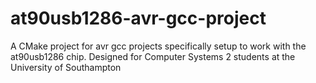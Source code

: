# at90usb1286-avr-gcc-project
A CMake project for avr gcc projects specifically setup to work with the at90usb1286 chip.
Designed for Computer Systems 2 students at the University of Southampton
